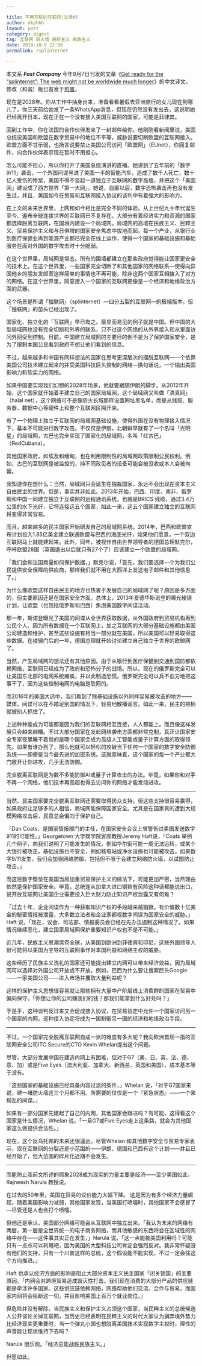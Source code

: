 ```yaml
---

title: 不再互联的互联网|文摘#5
author: dkphhh
layout: post
category: digest
tag: 互联网 防火墙 民粹主义 民族主义
date: 2018-10-9 22:00
permalink: /splinternet

---
```


本文系 ***Fast Company*** 今年9月7日刊发的文章《[Get ready for the “splinternet”: The web might not be worldwide much longer](https://www.fastcompany.com/90229453/get-ready-for-the-splinternet-the-web-might-not-be-worldwide-much-longer)》的中文译文。修改（和谐）版已首发于[煎蛋](http://jandan.net/2018/10/05/splinternet.html)。

现在是2028年。你从工作中抽身出来，准备看看暑假去亚洲旅行的女儿现在到哪儿了。你三天前给她发了一条WhatsApp消息，但现在仍然没有发出去，这说明她已经离开日本，现在正在一个没有接入美国互联网的国家，可能是菲律宾。

回到工作中，你在法国的合作伙伴发来了一封邮件给你。他刚刚看新闻里说，美国总统说美国和欧盟在数字贸易中的地位不平等，威胁说要切断欧盟的互联网接入。欧盟方面不甘示弱，也扬言说要禁止美国公司访问「欧盟网」（EUnet），你回复邮件，向合作伙伴表示现在暂时不用担心。

怎么可能不担心，所以你打开了美国总统演讲的直播。她讲到了五年前的「数字9/11」袭击，一个外国间谍黑进了美国一半的智能汽车，造成了数千人死亡，数十亿人受伤的惨案，美国不得不竖起一道独立于互联网的数字高墙，并把这个「美国网」建设成了西方世界「第一大网」。她说，自那以后，数字恐怖袭击再也没有发生过，并且，美国如今在贸易和互联网接入协议的谈判中有着强大的影响力。


在上文的未来世界里，上网和如今相比是完全不同的体验。从上世纪九十年代诞生至今、遍布全球连接世界的互联网已不复存在。大部分有着经济实力和资源的国家都选择脱离互联网，在国境内建设一个局域网。局域网的高墙在民族主义、民粹主义、贸易保护主义和与日俱增的国家安全焦虑中拔地而起。每一个产业，从银行业到医疗保健业再到能源产业都已完全在线上运作，使得一个国家的基础设施和基础服务在面对外国的数字攻击时十分脆弱。

在这个世界里，局域网是常态。所有的围墙都建立在那些政府觉得能让国家更安全的技术上。在这个世界里，一些国家完全切断了和其他国家的网络联系—使得向异国他乡的朋友发邮寄这样简单的事情也不再可能，除非这两个国家互相接入了对方的网络。在这个世界里，同意接入一个国家的互联网更像是一个经济和地缘政治方面的武器。

这个场景是所谓「独联网」（splinternet）—四分五裂的互联网—的极端版本。但「独联网」的苗头已经出现了。

国家化、独立化的「互联网」早已有之。最显而易见的例子就是中国。但中国的大型局域网也没有完全切断和外界的联系，只不过这个网络的从外界接入和从里面访问外网受到控制。目前，中国建立局域网的主要目的倒不是为了保护国家安全，是为了限制本国公民看到政府不想让他们看到的信息。

不过，越来越多和中国有同样想法的国家在思考更深层次的摆脱互联网—一个依靠美国公司技术建立起来的并受美国科技巨头控制的网络—换句话说，一个输出美国影响力和软实力的网络。

如果中国要实现我们幻想的2028年场景，他就要跟随伊朗的脚步。从2012年开始，这个国家就开始着手建立自己的国家局域网。这个局域网又叫做「清真网」（halal net），这个网络可不是像防火长城那样设置网址黑名单，而是从线缆、服务器、数据中心等硬件上和整个互联网区隔开来。

有了一个物理上独立于互联网的局域网基础设施，使得外国在没有物理接入情况下，基本不可能进行数字攻击。不仅仅是伊朗，北朝鲜早就有了一个名叫「光明星」的局域网，古巴也完全实现了国家化的局域网，名叫「红古巴」（RedCubana）。

其他国家政府，如埃及和缅甸，也在利用限制性的局域网政策限制公民权利。例如，古巴的互联网是被监控的，持不同政见者的设备可能会被没收或本人会被拘留。

我知道你在想什么：当然，局域网只会诞生在独裁国家，永远不会出现在资本主义自由民主的世界。但是，事实并非如此。2013年开始，巴西、印度、南非、俄罗斯和中国一同建立独立于互联网的远程通讯系统。也就是BRICS 线缆，通过3.4万公里的水下光纤，它将连接这五个国家，如此一来，这五个国家建立独立的互联网将变得非常容易。

而且，越来越多的民主国家开始研发自己的局域网系统。2014年，巴西和欧盟宣布计划投入1.85亿美金建立联通欧盟与巴西的海底光纤，如果他们愿意，一个双边互联网马上就能建起来。此外，同年，被视作自由世界领导者的德国总理默克尔，呼吁欧盟28国（英国退出以后就只有27个了）应该建立一个欧盟的局域网。

「我们会和法国商量如何保护数据，」默克尔说，「首先，我们要选择一个为我们公民提供安全保障的供应商，那样我们就不用在大西洋上发送电子邮件和其他信息了。」

为什么像欧盟这样自由民主的地方也热衷于发展自己的局域网了呢？原因是多方面的，但主要原因还是在国家安全方面。总体上，2013年爱德华斯诺登的曝光棱镜计划，让欧盟（也包括俄罗斯和巴西）焦虑美国数字间谍活动。

那一年，斯诺登曝光了美国的间谍从全世界获取数据，从外国政府到贸易机构再到公民个人。因为所有数据在一个互联网上，加之互联网的大部分基础设施都由美国公司建造和维护，甚至这些设施有相当一部分就在美国，所以美国可以轻易取得这些数据。在棱镜门后的一年，德国总理就开始讨论建立自己独立于世界的欧盟网了。

当然，产生局域网的想法还有其他原因。由于从银行到医疗保健到交通到国防都依赖网络，互联网已经成为了政府和恐怖分子的战场。所以，现在的俄罗斯完全可以让美国东北部的电网系统瘫痪，并以此制造恐慌。俄罗斯完全可以兵不血刃地把这事干了，因为这些控制电网的电脑是联网的。

而2016年的美国大选中，我们看到了除基础设施以外同样容易被攻击的地方——媒体。间谍可以在不踏足别国的情况下，轻易地散播谣言。如此一来，民主的把柄就被别人抓住了。

上述种种能成为可能都是因为我们的互联网相互连接，人人都能上。而且像这样发展只会越来越糟。不过大部分国家在发起网络袭击方面都非常克制，真正让国家安全专家夜里睡不着觉的是哪个国家会成为高级人工智能或量子计算方面的取得领先。如果有谁办到了，那么他就可以轻松的攻破当下任何一个国家的数字安全防御系统——即便是当今最先进的加密系统。这就意味着，这个国家的每一个产业都大门敞开让你进攻，几乎无法防御。

完全脱离互联网是为数不多能防御AI或量子计算攻击的办法。毕竟，如果你和对手不再一个网络，他们技术再高超也得去访问你的网络才能发动进攻。

***

当然，民主国家要完全脱离互联网还需要取得民众支持。但这些支持很容易赢得，如果政府让足够多的人相信，局域网能保障国家安全。尤其是在国家真的遭到大规模网络攻击后，民意总会偏向于保护自己。

「Dan Coats，是国家情报部门的主任，在国家安全会议上曾警告过美国发送数字911的可能性。」Georgetown 大学商学院客座教授Jeremy Haft说，「Coats 举例几个例子，向我们说明了可能发生的情况，例如华尔街可能一周无法运转，或某个大银行被攻击。基础设施也不安全，例如核电站或净水设施也可能被攻击。如果数字9/11发生，我们会加强网络防御，包括但不限于会建立网络防火墙，以试图防止攻击。」

而这层数字壁垒在美国当局加重贸易保护主义的做法下，可能更加严密，当然理由依然是保护国家安全。毕竟，总统连从加拿大进口钢铁有风险这种话都能说出口，说开放互联网让美国企业需要投入巨大财力防止知识产权泄露又有何难？

「过去十年，企业间谍作为一种获取知识产权的手段越来越猖獗。有价值数十亿美金的秘密情报被泄露，大多数立法者和企业家都视数字间谍为国家安全的威胁。」Haft 说，「现在，议会、司法部、情报委员会已经在先办法遏制这种情况了。如果情况继续恶化，建立国家局域网保护重要知识产权也不是不可能。」

近几年，民族主义思潮席卷全球，从美国到欧洲到菲律宾和印尼。这些外国领导人很可能将以美国为主导的互联网事作对本国利益和网络主权的威胁。

这些经历了民族主义洗礼的国家还可能提出建立内网可以带来经济效益，因为局域网可以选择对外国公司开放或不开放。例如，巴西为什么要让搜索巨头Google——一家美国公司——进入市场并攫取大量利益呢？

这样的保护主义思想很容易就让那些拥有大量中产阶层线上消费群的国家在贸易中偏向保守。「你想让你的公司赚我们的钱？那我们能拿到什么好处吗？」

于是乎，这种谈判反过来又会促成接入协议，在贸易协定中允许一个国家访问另一个国家的内网。这种接入协定将成为一国制衡另一国的经济和地缘政治手段。

***

不过，一个国家完全脱离互联网自成一派的难度有多大呢？我向欧洲首屈一指的互联网安全公司ITC Secure的CTO Kevin Whelan提出这个问题。

尽管，大部分发展中国在建造内网上有困难，但对于G7（美、日、英、法、德、意、加）或是Five Eyes（澳大利亚、加拿大、新西兰、英国和美国），成本基本等于没有。

「这些国家的基础设施已经具备内容过滤的条件，」Whelan 说，「对于G7国家来说，建一堵防火墙连三个月都不用。所需要的仅仅是一个『紧急状态』——一个来捣乱的间谍。」

如果有一部分国家先建起了自己的内网，其他国家会跟进吗？有可能，这得看这个国家是什么情况，Whelan 说。「一旦G7或Five Eyes走上这条路，就会为其他国家这么做提供合法性。」

现在，这个反乌托邦的未来还很遥远。尽管Whelan 和其他数字安全与贸易专家表示，现在互联网的分裂还是小范围的——伊朗、德国和巴西有这个计划——并且已经开始了，但大范围的碎片化近期不会发生。

***

而能防止我前文所述的假象2028成为现实的力量主要是经济——至少美国如此，Rajneesh Narula 教授说。

在过去的50年里，美国在贸易的议价能力大幅下降。 这是因为有多个经济力量崛起，随着美国影响力减弱，其他国家发现，当美国打喷嚏时，其他国家不会感冒了—尽管还是人也会打个喷嚏。

但他还是承认，美国部分网络可能会从互联网中独立出来。「我认为未来的网络有两层，第一层是全世界统一的电子商务网络，而其他敏感的东西将会在区域性的网络中存在——这件事其实正在发生，」Narula 说。「这一点能被美国利用吗？可能只有一点点可以利用吧，因为美国的大型科技公司肯定会强烈反对。我非常怀疑没有他们的支持，只有一个川普这样的总统，这个假设能不能实现，不过一定会往这个方向推进。」

Haft 也承认经济方面的影响是阻止大部分资本主义民主国家「闭关锁国」的主要原因。「内网会对跨境贸易造成毁灭性打击。我们现在消费的大部分产品的供应链都是牵涉许多国家。这些供应链依赖网络，网络帮助他们交流、合作与贸易。而国家内网将会阻断这一切，并且影响美国上百万个就业岗位。」

但危险并没有解除。当民族主义和保护主义占领这个国家，当民粹主义的总统候选人公开谈论关掉互联网，当历史已经表明在民粹主义的时代大家认为摒弃境外势力比经济现实更重要时，当一个弹丸小国也想脱离美国技术实现数字主权时，理性的声音能让现状维持下去吗？

Narula 很乐观。「经济总能战胜民族主义。」

但愿如此。